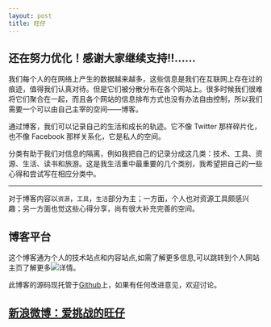 ```yaml
---
layout: post
title: 旺仔
---
```


## 还在努力优化！感谢大家继续支持!!……

我们每个人的在网络上产生的数据越来越多，这些信息是我们在互联网上存在过的痕迹，值得我们认真对待。但是它们被分散分布在各个网站上。很多时候我们很难将它们聚合在一起，而且各个网站的信息排布方式也没有办法自由控制，所以我们需要一个可以由自己主宰的空间——博客。

通过博客，我们可以记录自己的生活和成长的轨迹。它不像 Twitter 那样碎片化，也不像 Facebook 那样关系化，它是私人的空间。

分类有助于我们对信息的隔离，例如我把自己的记录分成这几类：技术、工具、资源、生活、读书和旅游。这是我生活重中最重要的几个类别，我希望把自己的一些心得和尝试写在相应分类中。

---


对于博客内容以`资源`，`工具`，`生活`部分为主；一方面，个人也对资源工具颇感兴趣；另一方面也觉这些心得分享，尚有很大补充完善的空间。

## 博客平台

这个博客通为个人的技术站点和内容站点,如需了解更多信息,可以跳转到个人网站主页了解更多![详情](http://13culb.com)。

此博客的源码现托管于[Github](https://github.com/sevenliao/sevenliao.github.io)上，如果有任何改进意见，欢迎讨论。

## **[新浪微博：爱挑战的旺仔](http://weibo.com/u/2268319503)**
